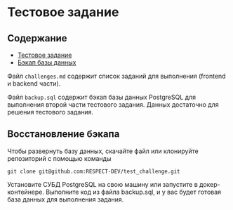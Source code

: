 # Тестовое задание

## Содержание

- [Тестовое задание](challenges.md)
- [Бэкап базы данных](backup.sql)

Файл `challenges.md` содержит список заданий для выполнения (frontend и backend части).

Файл `backup.sql` содержит бэкап базы данных PostgreSQL для выполнения второй части тестового задания. 
Данных достаточно для решения тестового задания.

## Восстановление бэкапа

Чтобы развернуть базу данных, скачайте файл или клонируйте репозиторий с помощью команды
```
git clone git@github.com:RESPECT-DEV/test_challenge.git
```

Установите СУБД PostgreSQL на свою машину или запустите в докер-контейнере.
Выполните код из файла backup.sql, и у вас будет готовая база данных для выполнения задания.
